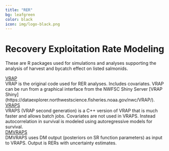 ```yaml
---
title: "RER"
bg: leafgreen
color: black
icon: img/logo-black.png
---
```


# Recovery Exploitation Rate Modeling

These are R packages used for simulations and analyses supporting the analysis of harvest and bycatch effect on listed salmonids.  

<!-- the part in pkgsboxtext2 will disappear on small screens -->
<div id="pkgscontainer">

<div id="pkgsbox">
<a class="boxlinks"  href="">VRAP</a><br>
<span id="pkgsboxtext1">VRAP is the original code used for RER analyses.  Includes covariates.  VRAP can be run from a graphical interface from the NWFSC Shiny Server [VRAP Shiny](https://dataexplorer.northwestscience.fisheries.noaa.gov/nwc/VRAP/).</span>
</div>

<div id="pkgsbox">
<a class="boxlinks"  href="">VRAPS</a><br>
<span id="pkgsboxtext1">VRAPS (VRAP second generation) is a C++ version of VRAP that is much faster and allows batch jobs.  Covariates are not used in VRAPS. Instead autocorrelation in survival is modeled using autoregressive models for survival.</span>
</div>

<div id="pkgsbox">
<a class="boxlinks"  href="">DMVRAPS</a><br>
<span id="pkgsboxtext1">DMVRAPS uses DM output (posteriors on SR function parameters) as input to VRAPS.  Output is RERs with uncertainty estimates.</span>
</div>

</div>
